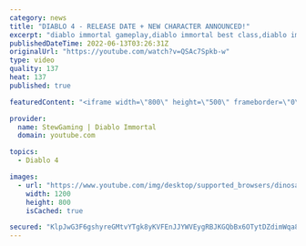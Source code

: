 ```yaml
---
category: news
title: "DIABLO 4 - RELEASE DATE + NEW CHARACTER ANNOUNCED!"
excerpt: "diablo immortal gameplay,diablo immortal best class,diablo immortal necromancer,diablo immortal announcement,diablo ..."
publishedDateTime: 2022-06-13T03:26:31Z
originalUrl: "https://youtube.com/watch?v=QSAc7Spkb-w"
type: video
quality: 137
heat: 137
published: true

featuredContent: "<iframe width=\"800\" height=\"500\" frameborder=\"0\" src=\"https://www.youtube.com/embed/QSAc7Spkb-w\" allow=\"accelerometer; autoplay; encrypted-media; gyroscope; picture-in-picture\" allowfullscreen></iframe>"

provider:
  name: StewGaming | Diablo Immortal
  domain: youtube.com

topics:
  - Diablo 4

images:
  - url: "https://www.youtube.com/img/desktop/supported_browsers/dinosaur.png"
    width: 1200
    height: 800
    isCached: true

secured: "KlpJwG3F6gshyreGMtvYTgk8yKVFEnJJYWVEygRBJKGQbBx6OTytDZdimWqa8VCjBTwu9nr3D2vCJvWI/mdbihevGKuCM3fJQsfWcqf9zB4wPXJurEpZwmGbLfcOGKLJuV4JiF3KskQeQs7oUL1QvG0tiNWqknBOXcyNFextdGCLlO5umiwM5FyBNf5z2u3veg0k5DlEW4ZeXCo/RVXazFlXjMKIVE44/o9IhxXRqkCoYuY1noHLV4Wba4MArCH+9kKag+engcitlMAQw7dQQ+qWmYS1l71UjjOywzB3ygZsJZqq9EeOUL0OmenL0751OobZ+IR33gHtU6JC5RLav2lcWtiXvvtleGYZ3bs4W08wCYfil1Za143b+94mvfk59phwHuGiz9zgdrnd2mmggw==;NGE61MAzkWOVkwBUObSV1g=="
---
```


